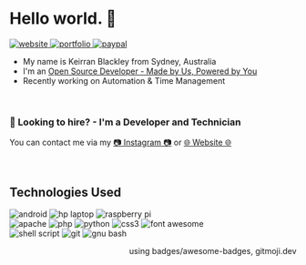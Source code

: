 
<!-- https://profile-readme-generator.com -->
<h1 align="left">Hello world. 👋</h1>
<p align="left">
    <a href="https://keirranblackley.com"> <img src="https://img.shields.io/badge/website-000000?style=for-the-badge&logo=About.me&logoColor=white" alt="website" /> </a>
    <a href="https://keiblackley.github.io"> <img src="https://img.shields.io/badge/Portfolio-255E63?style=for-the-badge&logo=About.me&logoColor=white" alt="portfolio" /> </a>
    <a href="https://paypal.me/KeiBlackley"> <img src="https://img.shields.io/badge/PayPal-00457C?style=for-the-badge&logo=paypal&logoColor=white" alt="paypal" /> </a>
</p>
<ul>
    <li> My name is Keirran Blackley from Sydney, Australia </li>
    <li> I'm an <a href="https://paypal.me/KeiBlackley">Open Source Developer - Made by Us, Powered by You</a> </li>
    <li> Recently working on Automation & Time Management </il>
</ul>
<br/>

<h3> 👷 Looking to hire? - I'm a Developer and Technician </h3>
<p> You can contact me via my <a href="https://instagram.com/KeiBlackley">📷 Instagram 📷</a> or <a href="https://keirranblackley.com">🌐 Website 🌐</a> </p>
<br/>

<h2 align="left"> Technologies Used</h2>
<div align="left">
    <img src="https://img.shields.io/badge/Android-3DDC84?style=for-the-badge&logo=android&logoColor=white" alt="android" />
    <img src="https://img.shields.io/badge/hp%20laptop-0096D6?style=for-the-badge&logo=hp&logoColor=white" alt="hp laptop" />
    <img src="https://img.shields.io/badge/Raspberry%20Pi-A22846?style=for-the-badge&logo=Raspberry%20Pi&logoColor=white" alt="raspberry pi" />
    <br/>
    <img src="https://img.shields.io/badge/Apache-D22128?style=for-the-badge&logo=Apache&logoColor=white" alt="apache" />
    <img src="https://img.shields.io/badge/PHP-777BB4?style=for-the-badge&logo=php&logoColor=white" alt="php" />
    <img src="https://img.shields.io/badge/Python-FFD43B?style=for-the-badge&logo=python&logoColor=blue" alt="python" />
    <img src="https://img.shields.io/badge/CSS3-1572B6?style=for-the-badge&logo=css3&logoColor=white" alt="css3" />
    <img src="https://img.shields.io/badge/Font_Awesome-339AF0?style=for-the-badge&logo=fontawesome&logoColor=white" alt="font awesome" />
    <br/>
<img src="https://img.shields.io/badge/Shell_Script-121011?style=for-the-badge&logo=gnu-bash&logoColor=white" alt="shell script" />
    <img src="https://img.shields.io/badge/GIT-E44C30?style=for-the-badge&logo=git&logoColor=white" alt="git" />
    <img src="https://img.shields.io/badge/GNU%20Bash-4EAA25?style=for-the-badge&logo=GNU%20Bash&logoColor=white" alt="gnu bash" />
</div>
<div align="right">
    <p> using badges/awesome-badges, gitmoji.dev </p>
</div>
